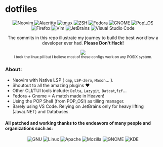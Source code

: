 # dotfiles
 
 <div align="center" >

![Neovim](https://img.shields.io/static/v1?style=flat-square&message=Neovim&color=1273b1&logo=Neovim&logoColor=FFFFFF&label=)
![Alacritty](https://img.shields.io/static/v1?style=flat-square&message=Alacritty&color=black&logo=GNOME%20Terminal&logoColor=FFFFFF&label=)
![tmux](https://img.shields.io/static/v1?style=flat-square&message=tmux&color=1BB91F&logo=tmux&logoColor=FFFFFF&label=)
![ZSH](https://img.shields.io/static/v1?style=flat-square&message=ZSH&color=322&logo=GNU+Bash&logoColor=FFF&label=)
![Fedora](https://img.shields.io/static/v1?style=flat-square&message=Fedora&color=51A2DA&logo=Fedora&logoColor=FFFFFF&label=)
![GNOME](https://img.shields.io/static/v1?style=flat-square&message=GNOME&color=4A86CF&logo=GNOME&logoColor=FFFFFF&label=)
![Pop!_OS](https://img.shields.io/static/v1?style=flat-square&message=Shell&color=222222&logo=Pop%21_OS&logoColor=48B9C7&label=)
![Firefox](https://img.shields.io/static/v1?style=flat-square&message=Firefox&color=FF7139&logo=Firefox+Browser&logoColor=FFFFFF&label=)
![Vim](https://img.shields.io/static/v1?style=flat-square&message=Vim&color=019733&logo=Vim&logoColor=FFFFFF&label=)
![JetBrains](https://img.shields.io/static/v1?style=flat-square&message=JetBrains&color=000000&logo=JetBrains&logoColor=FFFFFF&label=)
![Visual Studio Code](https://img.shields.io/static/v1?style=flat-square&message=VS+Code&color=007ACC&logo=Visual+Studio+Code&logoColor=FFFFFF&label=)

 The commits in this repo illustrate my journey to build the best workflow a developer ever had. __Please Don't Hack!__

</div>
 

<div align='center'>
<img src="https://user-images.githubusercontent.com/25284659/190037137-c25a6f85-19e5-4bad-b82a-d2ee6de42307.gif" />
</div>

<div align='center'>
 <sup> I took the linux pill but I believe most of these configs work on any POSIX system. </sup>
</div>

### About:
- Neovim with Native LSP ( `cmp`, `LSP-Zero`, `Mason`... ).
- Shoutout to all the amazing plugins ❤️
- Other CLI/TUI tools include: `Delta`, `Lazygit`, `Batcat`,`fzf`...
- Fedora + Gnome = A match made in Heaven!
- Using the POP Shell (from POP_OS!) as tilling manager.
- Barely using VS Code. Relying on JetBrains only for heavy lifting (Java/.NET) and Databases.

#### All patched and working thanks to the endeavors of many people and organizations such as:

<div align="center" >

![GNU](https://img.shields.io/static/v1?style=for-the-badge&message=GNU&color=A42E2B&logo=GNU&logoColor=FFFFFF&label=)
![Linux](https://img.shields.io/static/v1?style=for-the-badge&message=Linux&color=222222&logo=Linux&logoColor=FCC624&label=)
![Apache](https://img.shields.io/static/v1?style=for-the-badge&message=Apache&color=D22128&logo=Apache&logoColor=FFFFFF&label=)
![Mozilla](https://img.shields.io/static/v1?style=for-the-badge&message=Mozilla&color=000000&logo=Mozilla&logoColor=FFFFFF&label=)
![GNOME](https://img.shields.io/static/v1?style=for-the-badge&message=GNOME&color=4A86CF&logo=GNOME&logoColor=FFFFFF&label=)
![KDE](https://img.shields.io/static/v1?style=for-the-badge&message=KDE&color=1D99F3&logo=KDE&logoColor=FFFFFF&label=)

</div>
